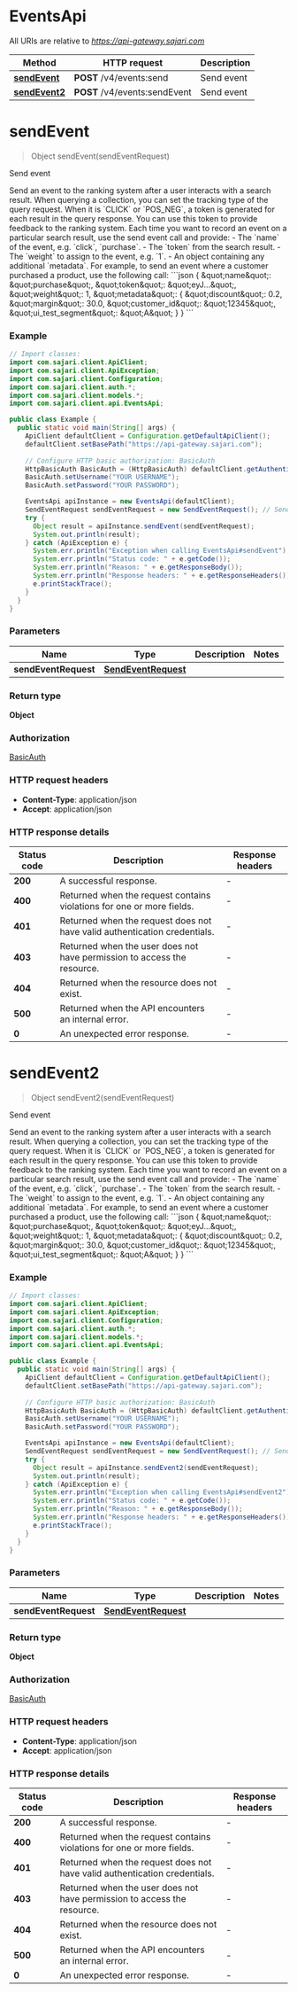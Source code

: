 # EventsApi

All URIs are relative to *https://api-gateway.sajari.com*

Method | HTTP request | Description
------------- | ------------- | -------------
[**sendEvent**](EventsApi.md#sendEvent) | **POST** /v4/events:send | Send event
[**sendEvent2**](EventsApi.md#sendEvent2) | **POST** /v4/events:sendEvent | Send event


<a name="sendEvent"></a>
# **sendEvent**
> Object sendEvent(sendEventRequest)

Send event

Send an event to the ranking system after a user interacts with a search result.  When querying a collection, you can set the tracking type of the query request. When it is &#x60;CLICK&#x60; or &#x60;POS_NEG&#x60;, a token is generated for each result in the query response. You can use this token to provide feedback to the ranking system. Each time you want to record an event on a particular search result, use the send event call and provide:  - The &#x60;name&#x60; of the event, e.g. &#x60;click&#x60;, &#x60;purchase&#x60;. - The &#x60;token&#x60; from the search result. - The &#x60;weight&#x60; to assign to the event, e.g. &#x60;1&#x60;. - An object containing any additional &#x60;metadata&#x60;.  For example, to send an event where a customer purchased a product, use the following call:  &#x60;&#x60;&#x60;json {   \&quot;name\&quot;: \&quot;purchase\&quot;,   \&quot;token\&quot;: \&quot;eyJ...\&quot;,   \&quot;weight\&quot;: 1,   \&quot;metadata\&quot;: {     \&quot;discount\&quot;: 0.2,     \&quot;margin\&quot;: 30.0,     \&quot;customer_id\&quot;: \&quot;12345\&quot;,     \&quot;ui_test_segment\&quot;: \&quot;A\&quot;   } } &#x60;&#x60;&#x60;

### Example
```java
// Import classes:
import com.sajari.client.ApiClient;
import com.sajari.client.ApiException;
import com.sajari.client.Configuration;
import com.sajari.client.auth.*;
import com.sajari.client.models.*;
import com.sajari.client.api.EventsApi;

public class Example {
  public static void main(String[] args) {
    ApiClient defaultClient = Configuration.getDefaultApiClient();
    defaultClient.setBasePath("https://api-gateway.sajari.com");
    
    // Configure HTTP basic authorization: BasicAuth
    HttpBasicAuth BasicAuth = (HttpBasicAuth) defaultClient.getAuthentication("BasicAuth");
    BasicAuth.setUsername("YOUR USERNAME");
    BasicAuth.setPassword("YOUR PASSWORD");

    EventsApi apiInstance = new EventsApi(defaultClient);
    SendEventRequest sendEventRequest = new SendEventRequest(); // SendEventRequest | 
    try {
      Object result = apiInstance.sendEvent(sendEventRequest);
      System.out.println(result);
    } catch (ApiException e) {
      System.err.println("Exception when calling EventsApi#sendEvent");
      System.err.println("Status code: " + e.getCode());
      System.err.println("Reason: " + e.getResponseBody());
      System.err.println("Response headers: " + e.getResponseHeaders());
      e.printStackTrace();
    }
  }
}
```

### Parameters

Name | Type | Description  | Notes
------------- | ------------- | ------------- | -------------
 **sendEventRequest** | [**SendEventRequest**](SendEventRequest.md)|  |

### Return type

**Object**

### Authorization

[BasicAuth](../README.md#BasicAuth)

### HTTP request headers

 - **Content-Type**: application/json
 - **Accept**: application/json

### HTTP response details
| Status code | Description | Response headers |
|-------------|-------------|------------------|
**200** | A successful response. |  -  |
**400** | Returned when the request contains violations for one or more fields. |  -  |
**401** | Returned when the request does not have valid authentication credentials. |  -  |
**403** | Returned when the user does not have permission to access the resource. |  -  |
**404** | Returned when the resource does not exist. |  -  |
**500** | Returned when the API encounters an internal error. |  -  |
**0** | An unexpected error response. |  -  |

<a name="sendEvent2"></a>
# **sendEvent2**
> Object sendEvent2(sendEventRequest)

Send event

Send an event to the ranking system after a user interacts with a search result.  When querying a collection, you can set the tracking type of the query request. When it is &#x60;CLICK&#x60; or &#x60;POS_NEG&#x60;, a token is generated for each result in the query response. You can use this token to provide feedback to the ranking system. Each time you want to record an event on a particular search result, use the send event call and provide:  - The &#x60;name&#x60; of the event, e.g. &#x60;click&#x60;, &#x60;purchase&#x60;. - The &#x60;token&#x60; from the search result. - The &#x60;weight&#x60; to assign to the event, e.g. &#x60;1&#x60;. - An object containing any additional &#x60;metadata&#x60;.  For example, to send an event where a customer purchased a product, use the following call:  &#x60;&#x60;&#x60;json {   \&quot;name\&quot;: \&quot;purchase\&quot;,   \&quot;token\&quot;: \&quot;eyJ...\&quot;,   \&quot;weight\&quot;: 1,   \&quot;metadata\&quot;: {     \&quot;discount\&quot;: 0.2,     \&quot;margin\&quot;: 30.0,     \&quot;customer_id\&quot;: \&quot;12345\&quot;,     \&quot;ui_test_segment\&quot;: \&quot;A\&quot;   } } &#x60;&#x60;&#x60;

### Example
```java
// Import classes:
import com.sajari.client.ApiClient;
import com.sajari.client.ApiException;
import com.sajari.client.Configuration;
import com.sajari.client.auth.*;
import com.sajari.client.models.*;
import com.sajari.client.api.EventsApi;

public class Example {
  public static void main(String[] args) {
    ApiClient defaultClient = Configuration.getDefaultApiClient();
    defaultClient.setBasePath("https://api-gateway.sajari.com");
    
    // Configure HTTP basic authorization: BasicAuth
    HttpBasicAuth BasicAuth = (HttpBasicAuth) defaultClient.getAuthentication("BasicAuth");
    BasicAuth.setUsername("YOUR USERNAME");
    BasicAuth.setPassword("YOUR PASSWORD");

    EventsApi apiInstance = new EventsApi(defaultClient);
    SendEventRequest sendEventRequest = new SendEventRequest(); // SendEventRequest | 
    try {
      Object result = apiInstance.sendEvent2(sendEventRequest);
      System.out.println(result);
    } catch (ApiException e) {
      System.err.println("Exception when calling EventsApi#sendEvent2");
      System.err.println("Status code: " + e.getCode());
      System.err.println("Reason: " + e.getResponseBody());
      System.err.println("Response headers: " + e.getResponseHeaders());
      e.printStackTrace();
    }
  }
}
```

### Parameters

Name | Type | Description  | Notes
------------- | ------------- | ------------- | -------------
 **sendEventRequest** | [**SendEventRequest**](SendEventRequest.md)|  |

### Return type

**Object**

### Authorization

[BasicAuth](../README.md#BasicAuth)

### HTTP request headers

 - **Content-Type**: application/json
 - **Accept**: application/json

### HTTP response details
| Status code | Description | Response headers |
|-------------|-------------|------------------|
**200** | A successful response. |  -  |
**400** | Returned when the request contains violations for one or more fields. |  -  |
**401** | Returned when the request does not have valid authentication credentials. |  -  |
**403** | Returned when the user does not have permission to access the resource. |  -  |
**404** | Returned when the resource does not exist. |  -  |
**500** | Returned when the API encounters an internal error. |  -  |
**0** | An unexpected error response. |  -  |


